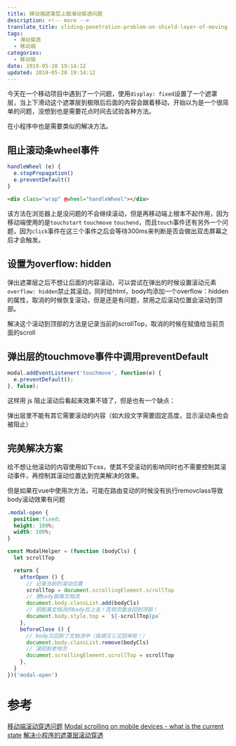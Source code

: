 ```yaml
---
title: 移动端遮罩层上面滑动穿透问题
description: <!-- more -->
translate_title: sliding-penetration-problem-on-shield-layer-of-moving-end
tags:
  - 滑动穿透
  - 移动端
categories:
  - 移动端
date: 2019-05-28 19:14:12
updated: 2019-05-28 19:14:12
---
```


今天在一个移动项目中遇到了一个问题，使用`display: fixed`设置了一个遮罩层，当上下滑动这个遮罩层到极限后后面的内容会跟着移动，开始以为是一个很简单的问题，没想到也是需要花点时间去试验各种方法。

在小程序中也是需要类似的解决方法。

## 阻止滚动条wheel事件

``` js
handleWheel (e) {
  e.stopPropagation()
  e.preventDefault()
}
```

``` html
<div class="wrap" @wheel="handleWheel"></div>
```

该方法在浏览器上是没问题的不会继续滚动，但是再移动端上根本不起作用，因为移动端使用的是`touchstart` `touchmove` `touchend`，而且`touch`事件还有另外一个问题，因为`click`事件在这三个事件之后会等待300ms来判断是否会做出双击屏幕之后才会触发。


## 设置为overflow: hidden

弹出遮罩层之后不想让后面的内容滚动，可以尝试在弹出的时候设置滚动元素`overflow: hidden`禁止其滚动，同时给html，body均添加一个overflow：hidden的属性，取消的时候恢复滚动，但是还是有问题，禁用之后滚动位置会滚动到顶部。

解决这个滚动到顶部的方法是记录当前的scrollTop，取消的时候在赋值给当前页面的scroll

## 弹出层的touchmove事件中调用preventDefault

``` js
modal.addEventListener('touchmove', function(e) {
  e.preventDefault();
}, false);
```
这样用 js 阻止滚动后看起来效果不错了，但是也有一个缺点：

弹出层里不能有其它需要滚动的内容（如大段文字需要固定高度，显示滚动条也会被阻止）

## 完美解决方案
给不想让他滚动的内容使用如下css，使其不受滚动的影响同时也不需要控制其滚动事件，再控制其滚动位置达到完美解决的效果。

但是如果在vue中使用次方法，可能在路由变动的时候没有执行removclass导致body滚动效果有问题

``` css
.modal-open {
  position:fixed;
  height: 100%;
  width: 100%;
}
```

``` js
const ModalHelper = (function (bodyCls) {
  let scrollTop

  return {
    afterOpen () {
      // 记录当前的滚动位置
      scrollTop = document.scrollingElement.scrollTop
      // 使body脱离文档流
      document.body.classList.add(bodyCls)
      // 把脱离文档流的body拉上去！否则页面会回到顶部！
      document.body.style.top = `${-scrollTop}px`
    },
    beforeClose () {
      // body又回到了文档流中（我胡汉三又回来啦！）
      document.body.classList.remove(bodyCls)
      // 滚回到老地方
      document.scrollingElement.scrollTop = scrollTop
    },
  }
})('modal-open')
```

# 参考
[移动端滚动穿透问题](https://github.com/pod4g/tool/wiki/%E7%A7%BB%E5%8A%A8%E7%AB%AF%E6%BB%9A%E5%8A%A8%E7%A9%BF%E9%80%8F%E9%97%AE%E9%A2%98)
[Modal scrolling on mobile devices - what is the current state](https://github.com/twbs/bootstrap/issues/15852)
[解决小程序的遮罩层滚动穿透](https://www.jianshu.com/p/3829d7b8358e)